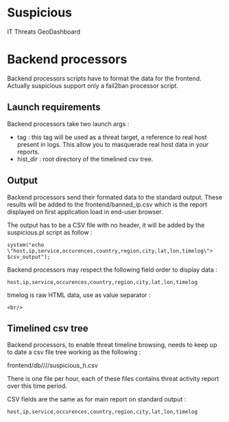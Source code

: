 # Suspicious

IT Threats GeoDashboard

# Backend processors

Backend processors scripts have to format the data for the frontend. Actually
suspicious support only a fail2ban processor script.

## Launch requirements

Backend processors take two launch args :
* tag : this tag will be used as a threat target, a reference to real host
present in logs. This allow you to masquerade real host data in your reports.
* hist_dir : root directory of the timelined csv tree.

## Output

Backend processors send their formated data to the standard output. These
results will be added to the frontend/banned_ip.csv which is the report
displayed on first application load in end-user browser.

The output has to be a CSV file with no header, it will be added by the
suspicious.pl script as follow :

	system("echo \"host,ip,service,occurences,country,region,city,lat,lon,timelog\"> $csv_output");

Backend processors may respect the following field order to display data :

	host,ip,service,occurences,country,region,city,lat,lon,timelog

timelog is raw HTML data, use as value separator :

	<br/>

## Timelined csv tree

Backend processors, to enable threat timeline browsing, needs to keep up to
date a csv file tree working as the following :

frontend/db/<year>/<month>/<day>/suspicious_<hour>h<min>.csv

There is one file per hour, each of these files contains threat activity
report over this time period.

CSV fields are the same as for main report on standard output :

	host,ip,service,occurences,country,region,city,lat,lon,timelog
